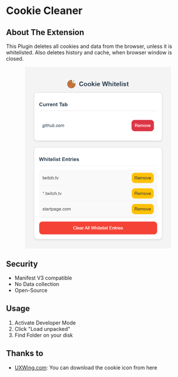 # Cookie Cleaner

## About The Extension
This Plugin deletes all cookies and data from the browser, unless it is whitelisted. Also deletes history and cache, when browser window is closed.

<p align="center">
 <img alt="App Screenshot" src="app.png" width=400 align="center">
</p>

## Security
* Manifest V3 compatible
* No Data collection
* Open-Source

## Usage
1. Activate Developer Mode
2. Click "Load unpacked"
3. Find Folder on your disk

## Thanks to
* [UXWing.com](https://uxwing.com/cookie-icon/): You can download the cookie icon from here
